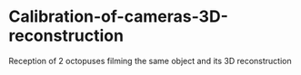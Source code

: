 # Calibration-of-cameras-3D-reconstruction
Reception of 2 octopuses filming the same object and its 3D reconstruction
